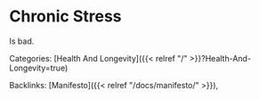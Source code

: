 # Chronic Stress

Is bad.










Categories: [Health And Longevity]({{< relref "/" >}}?Health-And-Longevity=true)

Backlinks: [Manifesto]({{< relref "/docs/manifesto/" >}}), 
